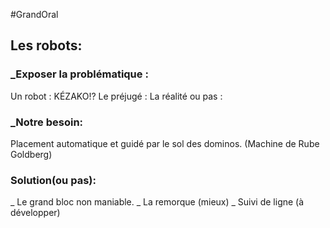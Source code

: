 #GrandOral

## Les robots:

### _Exposer la problématique :
Un robot : KÉZAKO!?
Le préjugé : 
La réalité ou pas :

### _Notre besoin:
Placement automatique et guidé par le sol  des dominos. (Machine de Rube Goldberg)

### Solution(ou pas):
_ Le grand bloc non maniable.
_ La remorque (mieux)
_ Suivi de ligne (à développer)